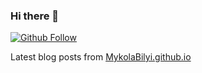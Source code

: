### Hi there 👋

<!--
**MykolaBilyi/MykolaBilyi** is a ✨ _special_ ✨ repository because its `README.md` (this file) appears on your GitHub profile.

Here are some ideas to get you started:

- 🔭 I’m currently working on ...
- 🌱 I’m currently learning ...
- 👯 I’m looking to collaborate on ...
- 🤔 I’m looking for help with ...
- 💬 Ask me about ...
- 📫 How to reach me: ...
- 😄 Pronouns: ...
- ⚡ Fun fact: ...
-->

[![Github Follow](https://img.shields.io/github/followers/MykolaBilyi?style=social)](https://github.com/MykolaBilyi)


Latest blog posts from [MykolaBilyi.github.io](https://mykolabilyi.github.io)
